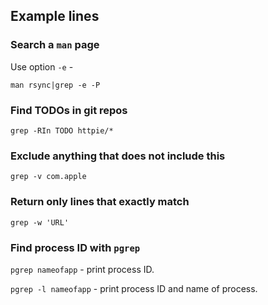 ## Example lines

### Search a `man` page

Use option `-e` -

`man rsync|grep -e -P`

### Find TODOs in git repos

`grep -RIn TODO httpie/*`

### Exclude anything that does not include this

`grep -v com.apple`

### Return only lines that exactly match

`grep -w 'URL'`

### Find process ID with `pgrep`

`pgrep nameofapp` - print process ID.

`pgrep -l nameofapp` - print process ID and name of process.

